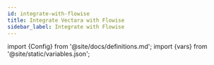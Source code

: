 ```yaml
---
id: integrate-with-flowise
title: Integrate Vectara with Flowise
sidebar_label: Integrate with Flowise
---
```


import {Config} from '@site/docs/definitions.md';
import {vars} from '@site/static/variables.json';
